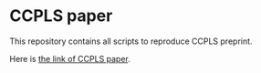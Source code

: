 # CCPLS paper

This repository contains all scripts to reproduce CCPLS preprint.

Here is [the link of CCPLS paper](https://academic.oup.com/bioinformatics/article/38/21/4868/6692423).

